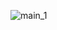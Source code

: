![main_1](https://github.com/hetshah72/form_validation/assets/114429065/dd858da8-024b-4510-aa13-44022c5d0d68)
